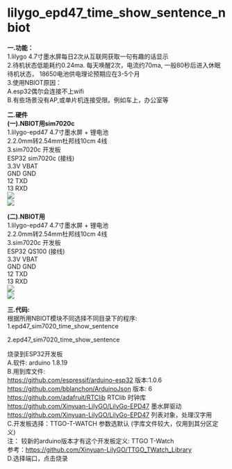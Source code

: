 # lilygo_epd47_time_show_sentence_nbiot
<b>一.功能：</b> <br/>
1.lilygo 4.7寸墨水屏每日2次从互联网获取一句有趣的话显示<br/> 
2.待机状态低能耗约0.24ma.  每天唤醒2次，电流约70ma, 一般80秒后进入休眠待机状态， 18650电池供电理论预期应在3-5个月<br/>
3.使用NBIOT原因：<br/>
   A.esp32偶尔会连接不上wifi<br/>
   B.有些场景没有AP,或单片机连接受限。例如车上，办公室等<br/> 
   
<b>二.硬件</b>  <br/>
<b>(一).NBIOT用sim7020c</b>  <br/>
1.lilygo-epd47 4.7寸墨水屏 + 锂电池 <br/>
2.2.0mm转2.54mm杜邦线10cm 4线<br/>
3.sim7020c 开发板 <br/>
ESP32  sim7020c (接线)<br/>
3.3V   VBAT<br/>
GND    GND<br/>
12     TXD<br/>
13     RXD<br/>
<img src= 'https://github.com//lilygo_epd47_time_show_sentence_nbiot/blob/main/7.jpg?raw=true' /> <br/>
<img src= 'https://github.com//lilygo_epd47_time_show_sentence_nbiot/blob/main/8.jpg?raw=true' /> <br/>

<b>(二).NBIOT用</b>  <br/>
1.lilygo-epd47 4.7寸墨水屏 + 锂电池 <br/>
2.2.0mm转2.54mm杜邦线10cm 4线<br/>
3.sim7020c 开发板 <br/>
ESP32  QS100 (接线)<br/>
3.3V   VBAT<br/>
GND    GND<br/>
12     TXD<br/>
13     RXD<br/>
<img src= 'https://github.com//lilygo_epd47_time_show_sentence_nbiot/blob/main/11.jpg?raw=true' /> <br/>
<img src= 'https://github.com//lilygo_epd47_time_show_sentence_nbiot/blob/main/12.jpg?raw=true' /> <br/>

<b>三.代码:</b><br/>
根据所用NBIOT模块不同选择不同目录下的程序:<br/>
1.epd47_sim7020_time_show_sentence <br/>

2.epd47_sim7020_time_show_sentence <br/>

烧录到ESP32开发板<br/>
A.软件: arduino 1.8.19<br/> 
B.用到库文件:<br/>
https://github.com/espressif/arduino-esp32 版本:1.0.6<br/>
https://github.com/bblanchon/ArduinoJson 版本: 6<br/>
https://github.com/adafruit/RTClib RTClib 时钟库<br/>
https://github.com/Xinyuan-LilyGO/LilyGo-EPD47 墨水屏驱动<br/>
https://github.com/Xinyuan-LilyGO/LilyGo-EPD47 列表对象，处理汉字用<br/>
C.开发板选择：TTGO-T-WATCH 参数选默认 (字库文件较大，仅用到其分区定义)<br/>
注： 较新的arduino版本才有这个开发板定义: TTGO T-Watch<br/>
参考：https://github.com/Xinyuan-LilyGO/TTGO_TWatch_Library<br/>
D.选择端口，点击烧录<br/>
